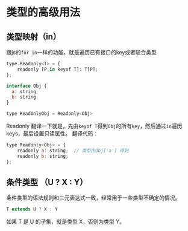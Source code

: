 # 类型的高级用法
## 类型映射（in）
跟js的`for in`一样的功能，就是遍历已有接口的key或者联合类型

```js
type Readonly<T> = {
    readonly [P in keyof T]: T[P];
};

interface Obj {
  a: string
  b: string
}

type ReadOnlyObj = Readonly<Obj>

```
Readonly 翻译一下就是，先由`keyof T`得到`Obj`的所有`key`，然后通过`in`遍历keys，最后设置只读属性。
翻译代码：
```js
type Readonly<Obj> = {
    readonly a: string;  // 类型由Obj['a'] 得到
    readonly b: string;
};
```
## 条件类型 （U ? X : Y）
条件类型的语法规则和三元表达式一致，经常用于一些类型不确定的情况。
```js
T extends U ? X : Y
```
如果 T 是 U 的子集，就是类型 X，否则为类型 Y。